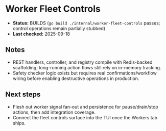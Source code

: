 # Worker Fleet Controls

- **Status:** BUILDS (`go build ./internal/worker-fleet-controls` passes; control operations remain partially stubbed)
- **Last checked:** 2025-09-18

## Notes
- REST handlers, controller, and registry compile with Redis-backed scaffolding; long-running action flows still rely on in-memory tracking.
- Safety checker logic exists but requires real confirmations/workflow wiring before enabling destructive operations in production.

## Next steps
- Flesh out worker signal fan-out and persistence for pause/drain/stop actions, then add integration coverage.
- Connect the fleet controls surface into the TUI once the Workers tab ships.
